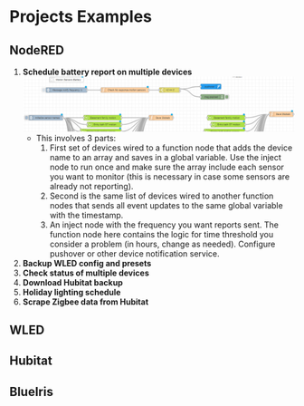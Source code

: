 # Projects Examples

## NodeRED

1. **Schedule battery report on multiple devices** 
   ![Battery Report Check](NodeRED/Battery%20Check.png)
   - This involves 3 parts:
     1. First set of devices wired to a function node that adds the device name to an array and saves in a global variable. Use the inject node to run once and make sure the array include each sensor you want to monitor (this is necessary in case some sensors are already not reporting).
     2. Second is the same list of devices wired to another function nodes that sends all event updates to the same global variable with the timestamp.
     3. An inject node with the frequency you want reports sent. The function node here contains the logic for time threshold you consider a problem (in hours, change as needed). Configure pushover or other device notification service.
2. **Backup WLED config and presets**
3. **Check status of multiple devices**
4. **Download Hubitat backup**
5. **Holiday lighting schedule**
6. **Scrape Zigbee data from Hubitat**

## WLED



## Hubitat



## BlueIris

